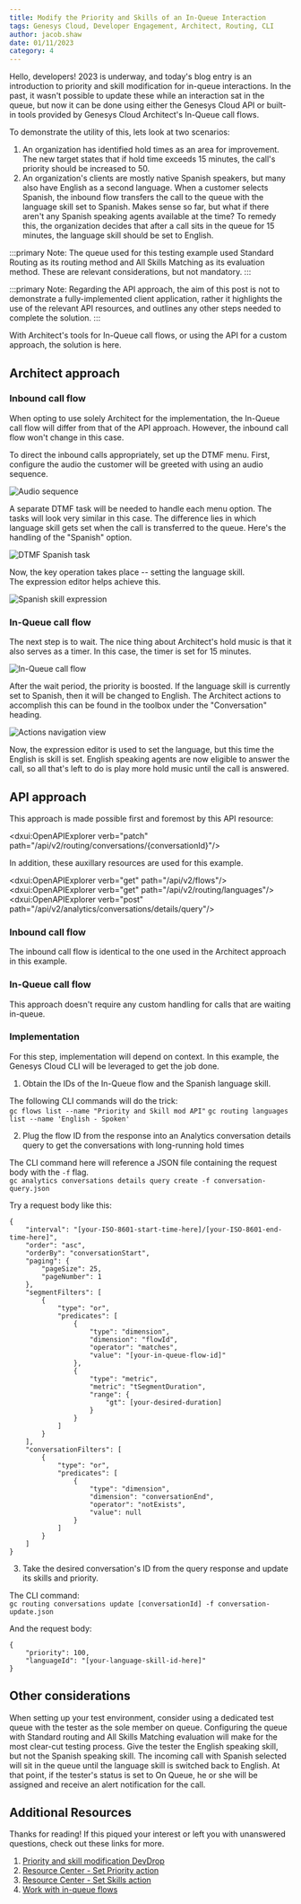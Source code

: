 ```yaml
---
title: Modify the Priority and Skills of an In-Queue Interaction
tags: Genesys Cloud, Developer Engagement, Architect, Routing, CLI
author: jacob.shaw
date: 01/11/2023
category: 4
---
```


Hello, developers! 2023 is underway, and today's blog entry is an introduction to priority and skill modification for in-queue interactions. In the past, it wasn't possible to update these while an interaction sat in the queue, but now it can be done using either the Genesys Cloud API or built-in tools provided by Genesys Cloud Architect's In-Queue call flows.

To demonstrate the utility of this, lets look at two scenarios:

1. An organization has identified hold times as an area for improvement. The new target states that if hold time exceeds 15 minutes, the call's priority should be increased to 50.
2. An organization's clients are mostly native Spanish speakers, but many also have English as a second language. When a customer selects Spanish, the inbound flow transfers the call to the queue with the language skill set to Spanish. Makes sense so far, but what if there aren't any Spanish speaking agents available at the time? To remedy this, the organization decides that after a call sits in the queue for 15 minutes, the language skill should be set to English.

:::primary
Note: The queue used for this testing example used Standard Routing as its routing method and All Skills Matching as its evaluation method. These are relevant considerations, but not mandatory.
:::

:::primary
Note: Regarding the API approach, the aim of this post is not to demonstrate a fully-implemented client application, rather it highlights the use of the relevant API resources, and outlines any other steps needed to complete the solution.
:::

With Architect's tools for In-Queue call flows, or using the API for a custom approach, the solution is here.

## Architect approach

### Inbound call flow
When opting to use solely Architect for the implementation, the In-Queue call flow will differ from that of the API approach. However, the inbound call flow won't change in this case.

To direct the inbound calls appropriately, set up the DTMF menu.  First, configure the audio the customer will be greeted with using an audio sequence.  

![Audio sequence](menu-audio-sequence.png "Audio sequence")  

A separate DTMF task will be needed to handle each menu option. The tasks will look very similar in this case. The difference lies in which language skill gets set when the call is transferred to the queue.  Here's the handling of the "Spanish" option.  

![DTMF Spanish task](dtmf-task-2.png "DTMF Spanish task")  

Now, the key operation takes place -- setting the language skill.    
The expression editor helps achieve this.  

![Spanish skill expression](language-skill-expression-spanish.png "Spanish language skill")  

### In-Queue call flow
The next step is to wait. The nice thing about Architect's hold music is that it also serves as a timer.  In this case, the timer is set for 15 minutes.  

![In-Queue call flow](in-queue-flow.png "In-Queue call flow")  

After the wait period, the priority is boosted. If the language skill is currently set to Spanish, then it will be changed to English.
The Architect actions to accomplish this can be found in the toolbox under the "Conversation" heading.  

![Actions navigation view](actions-nav-view.png "Actions navigation view")  

Now, the expression editor is used to set the language, but this time the English is skill is set. English speaking agents are now eligible to answer the call, so all that's left to do is play more hold music until the call is answered.

## API approach
This approach is made possible first and foremost by this API resource:  

<dxui:OpenAPIExplorer verb="patch" path="/api/v2/routing/conversations/{conversationId}"/>

In addition, these auxillary resources are used for this example.  

<dxui:OpenAPIExplorer verb="get" path="/api/v2/flows"/>  
<dxui:OpenAPIExplorer verb="get" path="/api/v2/routing/languages"/>  
<dxui:OpenAPIExplorer verb="post" path="/api/v2/analytics/conversations/details/query"/>  

### Inbound call flow
The inbound call flow is identical to the one used in the Architect approach in this example.

### In-Queue call flow
This approach doesn't require any custom handling for calls that are waiting in-queue.

### Implementation
For this step, implementation will depend on context. In this example, the Genesys Cloud CLI will be leveraged to get the job done.

1. Obtain the IDs of the In-Queue flow and the Spanish language skill.

The following CLI commands will do the trick:  
`gc flows list --name "Priority and Skill mod API"`
`gc routing languages list --name 'English - Spoken'`

2. Plug the flow ID from the response into an Analytics conversation details query to get the conversations with long-running hold times

The CLI command here will reference a JSON file containing the request body with the `-f` flag.  
`gc analytics conversations details query create -f conversation-query.json`

Try a request body like this:  
```{"language": "json"}
{
    "interval": "[your-ISO-8601-start-time-here]/[your-ISO-8601-end-time-here]",
    "order": "asc",
    "orderBy": "conversationStart",
    "paging": {
        "pageSize": 25,
        "pageNumber": 1
    },
    "segmentFilters": [
        {
            "type": "or",
            "predicates": [
                {
                    "type": "dimension",
                    "dimension": "flowId",
                    "operator": "matches",
                    "value": "[your-in-queue-flow-id]"
                },
                {
                    "type": "metric",
                    "metric": "tSegmentDuration",
                    "range": {
                        "gt": [your-desired-duration]
                    }
                }
            ]
        }
    ],
    "conversationFilters": [
        {
            "type": "or",
            "predicates": [
                {
                    "type": "dimension",
                    "dimension": "conversationEnd",
                    "operator": "notExists",
                    "value": null
                }
            ]
        }
    ]
}
```

3. Take the desired conversation's ID from the query response and update its skills and priority.

The CLI command:  
`gc routing conversations update [conversationId] -f conversation-update.json`

And the request body:  
```{"language": "json"}
{
    "priority": 100,
    "languageId": "[your-language-skill-id-here]"
}
```
## Other considerations
When setting up your test environment, consider using a dedicated test queue with the tester as the sole member on queue. Configuring the queue with Standard routing and All Skills Matching evaluation will make for the most clear-cut testing process. Give the tester the English speaking skill, but not the Spanish speaking skill.  The incoming call with Spanish selected will sit in the queue until the language skill is switched back to English.  At that point, if the tester's status is set to On Queue, he or she will be assigned and receive an alert notification for the call.

## Additional Resources
Thanks for reading! If this piqued your interest or left you with unanswered questions, check out these links for more.

1. [Priority and skill modification DevDrop](http://youtube.com)
2. [Resource Center - Set Priority action](https://help.mypurecloud.com/articles/set-priority-action/)
3. [Resource Center - Set Skills action](https://help.mypurecloud.com/articles/set-skills-action/)
4. [Work with in-queue flows](https://help.mypurecloud.com/articles/work-with-in-queue-flows/)